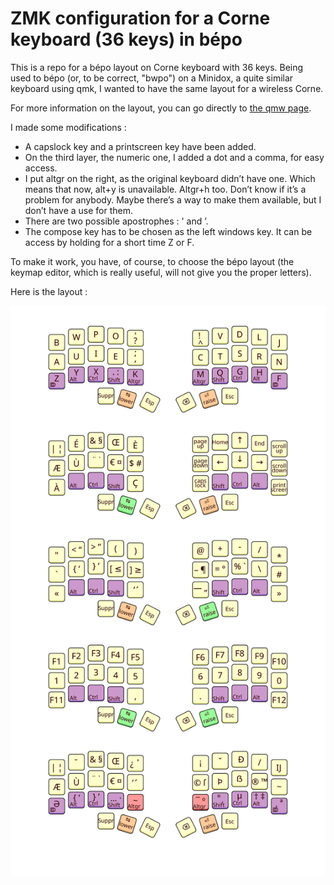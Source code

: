 # ZMK configuration for a Corne keyboard (36 keys) in bépo

This is a repo for a bépo layout on Corne keyboard with 36 keys. Being used to bépo (or, to be correct, "bwpo") on a Minidox, a quite similar keyboard using qmk, I wanted to have the same layout for a wireless Corne. 

For more information on the layout, you can go directly to [the qmw page](https://github.com/qmk/qmk_firmware/tree/user-keymaps-still-present/keyboards/maple_computing/minidox/keymaps/bepo).

I made some modifications :
- A capslock key and a printscreen key have been added.
- On the third layer, the numeric one, I added a dot and a comma, for easy access.
- I put altgr on the right, as the original keyboard didn’t have one. Which means that now, alt+y is unavailable. Altgr+h too. Don’t know if it’s a problem for anybody. Maybe there’s a way to make them available, but I don’t have a use for them.
- There are two possible apostrophes : ' and ’.
- The compose key has to be chosen as the left windows key. It can be access by holding for a short time Z or F.

To make it work, you have, of course, to choose the bépo layout (the keymap editor, which is really useful, will not give you the proper letters).

Here is the layout :

![bepo layout](https://github.com/SultanRahi/zmk-config-corne-bepo/blob/master/bepokeymap.svg?raw=true)
